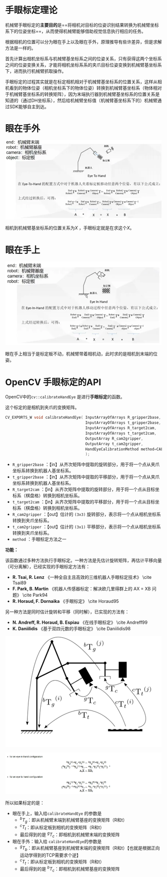 # 手眼标定理论

机械臂手眼标定的**主要目的**是==将相机对目标的位姿识别结果转换为机械臂坐标系下的位姿坐标==，从而使得机械臂能够借助视觉信息执行相应的任务。

根据相机的位置可以分为眼在手上以及眼在手外，原理推导有些许差异，但是求解方法是一样的。

首先计算出相机坐标系与机械臂基坐标系之间的位姿关系，只有获得这两个坐标系之间的位姿变换关系，才能将相机坐标系系的夹爪目标位姿变换到机械臂基坐标系下，进而执行机械臂抓取操作。

手眼标定的过程其实就是在标定相机相对于机械臂基坐标系的位置关系，这样从相机看到的物体位姿（相机坐标系下的物体位姿）转换到机械臂基坐标系（物体相对于机械臂基坐标系的转换矩阵），因为末端执行器到机械臂基坐标系的位置关系是知道的（通过DH坐标系），然后给机械臂坐标值（机械臂基坐标系下的）机械臂通过SDK能够自主到达。

# 眼在手外

![image-20250124130433941](.\image\image-20250124130433941.png)

相机到机械臂基坐标系的位置关系为$X$ ，手眼标定就是在求这个$X$。

# 眼在手上

![image-20250124130824456](.\image\image-20250124130824456.png)

眼在手上相当于是标定板不动，机械臂带着相机动，此时求的是相机到末端的位姿。

# OpenCV 手眼标定的API

OpenCV中的`cv::calibrateHandEye` 是进行**手眼标定**的函数。

这个标定的是相机到夹爪的变换矩阵。

```cpp
CV_EXPORTS_W void calibrateHandEye( InputArrayOfArrays R_gripper2base, 
                                    InputArrayOfArrays t_gripper2base, 
                                    InputArrayOfArrays R_target2cam, 
                                    InputArrayOfArrays t_target2cam,
                                    OutputArray R_cam2gripper, 
                                    OutputArray t_cam2gripper, 
                                    HandEyeCalibrationMethod method=CALIB_HAND_EYE_TSAI                                                                                                        
                                    );
```

- `R_gripper2base` ：【in】从齐次矩阵中提取的旋转部分，用于将一个点从夹爪坐标系转换到机器人基坐标系。
- `t_gripper2base` ：【in】从齐次矩阵中提取的平移部分，用于将一个点从夹爪坐标系转换到机器人基坐标系。
- `R_target2cam` ：【in】从齐次矩阵中提取的旋转部分，用于将一个点从目标坐标系（棋盘格）转换到相机坐标系。
- `t_target2cam` ：【in】从齐次矩阵中提取的平移部分，用于将一个点从目标坐标系（棋盘格）转换到相机坐标系。
- `R_cam2gripper` ：【out】估计的 `(3x3)` 旋转部分，表示将一个点从相机坐标系转换到夹爪坐标系。
- `t_cam2gripper` ：【out】估计的 `(3x1)` 平移部分，表示将一个点从相机坐标系转换到夹爪坐标系。
- `method` ：手眼标定方法之一

**功能：**

该函数通过多种方法执行手眼标定。一种方法是先估计旋转矩阵，再估计平移向量（可分离解），已经实现的手眼标定方法有：

- **R. Tsai, R. Lenz** 《一种全自主且高效的三维机器人手眼标定技术》 \cite Tsai89
- **F. Park, B. Martin** 《机器人传感器标定：解决欧几里得群上的 AX = XB 问题》 \cite Park94
- **R. Horaud, F. Dornaika** 《手眼标定》 \cite Horaud95

另一种方法是同时估计旋转和平移（同时解），已实现的方法有：

- **N. Andreff, R. Horaud, B. Espiau** 《在线手眼标定》 \cite Andreff99
- **K. Daniilidis** 《基于双四元数的手眼标定》 \cite Daniilidis98

![image-20250124130938774](.\image\image-20250124130938774.png)

![image-20250124131008104](.\image\image-20250124131008104.png)



所以如果标定的是：

- 眼在手上，输入给`calibrateHandEye` 的参数是
  - $^b T_g$：即从机械臂末端到机械臂基座的变换矩阵（R和t）
  - $^cT_t$：即从标定板到相机的变换矩阵（R和t）
  - 最后得到的是 $^gT_c$：即相机到机械臂末端的变换矩阵
- 眼在手外：输入给 `calibrateHandEye`的参数是
  - $^gT_b$：即从机械臂基座到机械臂末端的变换矩阵（R和t）【也就是根据正向运动学得到的TCP需要求个逆】
  - $^cT_t$：即从标定板到相机的变换矩阵（R和t）
  - 最后得到的是 $^b T _c$：即相机到机械臂基座的变换矩阵
